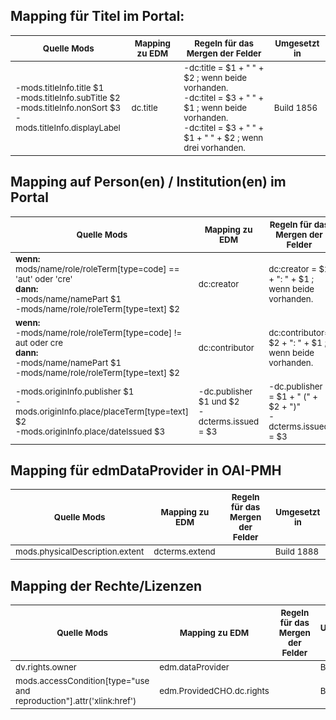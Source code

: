## Mapping für Titel im Portal:

<table><thead><tr>
<th><sub>Quelle Mods</sub></th>
<th><sub>Mapping zu EDM</sub></th>
<th><sub>Regeln für das Mergen der Felder</sub></th>
<th><sub>Umgesetzt in</sub></th>
</tr></thead><tbody><tr>
<td><sub> -mods.titleInfo.title $1<br>
-mods.titleInfo.subTitle $2<br>
-mods.titleInfo.nonSort $3<br>
-mods.titleInfo.displayLabel</sub></td>
<td><sub>dc.title</sub></td>
<td><sub>
-dc:title = $1 + " " + $2  ; wenn beide vorhanden.<br>
-dc:titel = $3 + " " + $1  ; wenn beide vorhanden.<br>
-dc:titel = $3 + " " + $1 + " " + $2  ; wenn drei vorhanden.<br></sub></td>
<td><sub>Build 1856</sub></td>
</tr></tbody></table>



## Mapping auf Person(en) / Institution(en) im Portal
<table><thead><tr>
<th><sub>Quelle Mods</sub></th>
<th><sub>Mapping zu EDM</sub></th>
<th><sub>Regeln für das Mergen der Felder</sub></th>
<th><sub>Umgesetzt in</sub></th>
</tr></thead><tbody><tr>
<td><sub>
<b>wenn:</b> <br>
  mods/name/role/roleTerm[type=code] == 'aut' oder 'cre'<br>
<b>dann:</b> <br>
  -mods/name/namePart $1 <br>
  -mods/name/role/roleTerm[type=text] $2</sub></td>
<td><sub>dc:creator</sub></td>
<td><sub>dc:creator = $2 + ": " + $1 ; wenn beide vorhanden.</sub></td>
<td><sub>Build 1856</sub></td>
</tr>
<tr>
<td><sub>
<b>wenn:</b> <br>
 -mods/name/role/roleTerm[type=code] != aut oder cre<br>
<b>dann:</b> <br>
  -mods/name/namePart $1 <br>
  -mods/name/role/roleTerm[type=text] $2</sub></td>
<td><sub>dc:contributor</sub></td>
<td><sub>dc:contributor= $2 + ": " + $1 ; wenn beide vorhanden.</sub></td>
<td><sub>Build 1856</sub></td>
</tr>
<tr>
<td><sub>
  -mods.originInfo.publisher $1 <br>
  -mods.originInfo.place/placeTerm[type=text] $2<br>
  -mods.originInfo.place/dateIssued $3</sub></td>
<td><sub>-dc.publisher $1 und $2 <br>
-dcterms.issued = $3</sub></td>
<td><sub>-dc.publisher = $1 + " (" + $2 + ")"<br>
-dcterms.issued = $3</sub></td>
<td><sub>Build 1856</sub></td>
</tr>
</tbody></table>

## Mapping für edmDataProvider in OAI-PMH
<table><thead><tr>
<th><sub>Quelle Mods</sub></th>
<th><sub>Mapping zu EDM</sub></th>
<th><sub>Regeln für das Mergen der Felder</sub></th>
<th><sub>Umgesetzt in</sub></th>
</tr></thead><tbody><tr>
<td><sub>
mods.physicalDescription.extent </sub></td>
<td><sub>dcterms.extend</sub></td>
<td><sub></sub></td>
<td><sub>Build 1888</sub></td>
</tr></tbody></table>

## Mapping der Rechte/Lizenzen
<table><thead><tr>
<th><sub>Quelle Mods</sub></th>
<th><sub>Mapping zu EDM</sub></th>
<th><sub>Regeln für das Mergen der Felder</sub></th>
<th><sub>Umgesetzt in</sub></th>
</tr></thead><tbody><tr>
<td><sub>
dv.rights.owner </sub></td>
<td><sub>edm.dataProvider</sub></td>
<td><sub></sub></td>
<td><sub>Build 1856</sub></td>
</tr>
<tr>
<td><sub>
mods.accessCondition[type="use and reproduction"].attr('xlink:href') </sub></td>
<td><sub>edm.ProvidedCHO.dc.rights</sub></td>
<td><sub></sub></td>
<td><sub>Build 1916</sub></td>
</tr></tbody></table>
